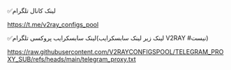 


✅لینک کانال تلگرام

https://t.me/v2ray_configs_pool



✅لینک سابسکرایب پروکسی تلگرام(لینک زیر لینک سابسکرایب V2RAY #نیست)

https://raw.githubusercontent.com/V2RAYCONFIGSPOOL/TELEGRAM_PROXY_SUB/refs/heads/main/telegram_proxy.txt
